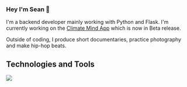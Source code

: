 ### Hey I'm Sean 👋

I'm a backend developer mainly working with Python and Flask. I'm currently working on
the [Climate Mind App](https://app.climatemind.org) which is now in Beta release.

Outside of coding, I produce short documentaries, practice photography and make hip-hop
beats.

## Technologies and Tools

![](https://img.shields.io/badge/Code-Python-informational?style=flat&logo=<python>&logoColor=white&color=2bbc8a)




